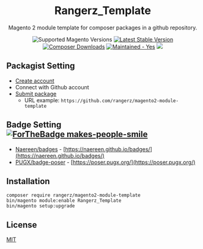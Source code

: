 <h1 align="center">Rangerz_Template</h1>



<div align="center">
  <p>Magento 2 module template for composer packages in a github repository.</p>
  <img src="https://img.shields.io/badge/magento-2.4-brightgreen.svg?logo=magento&longCache=true&style=flat-square" alt="Supported Magento Versions" />
  <a href="https://packagist.org/packages/rangerz/magento2-module-template" target="_blank"><img src="https://img.shields.io/packagist/v/rangerz/magento2-module-template.svg?style=flat-square" alt="Latest Stable Version" /></a>
  <a href="https://packagist.org/packages/rangerz/magento2-module-template" target="_blank"><img src="https://poser.pugx.org/rangerz/magento2-module-template/downloads" alt="Composer Downloads" /></a>
  <a href="https://GitHub.com/Naereen/StrapDown.js/graphs/commit-activity" target="_blank"><img src="https://img.shields.io/badge/maintained%3F-yes-brightgreen.svg?style=flat-square" alt="Maintained - Yes" /></a>
  <a href="https://opensource.org/licenses/MIT" target="_blank"><img src="https://img.shields.io/badge/license-MIT-blue.svg" /></a>
</div>



## Packagist Setting

- [Create account](https://packagist.org/register/)
- Connect with Github account
- [Submit package](https://packagist.org/packages/submit)
  - URL example: `https://github.com/rangerz/magento2-module-template`



## Badge Setting  [![ForTheBadge makes-people-smile](http://ForTheBadge.com/images/badges/makes-people-smile.svg)](http://ForTheBadge.com)

- [Naereen/badges](Naereen/badges) - [https://naereen.github.io/badges/](https://naereen.github.io/badges/)
- [PUGX/badge-poser](PUGX/badge-poser) - [https://poser.pugx.org/](https://poser.pugx.org/)





## Installation

```
composer require rangerz/magento2-module-template
bin/magento module:enable Rangerz_Template
bin/magento setup:upgrade
```





## License

[MIT](https://opensource.org/licenses/MIT)